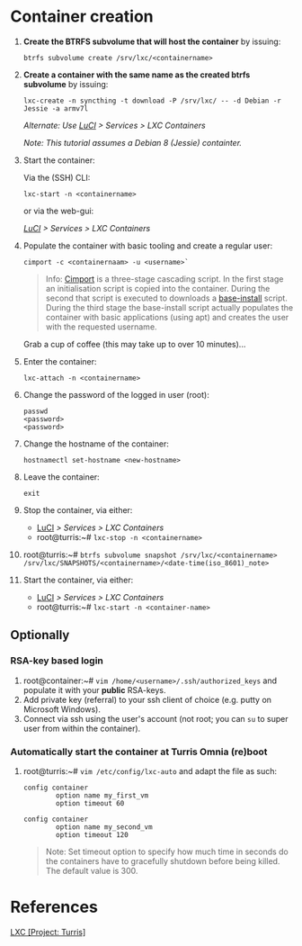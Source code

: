 # Container creation

1. **Create the BTRFS subvolume that will host the container** by issuing:

    ```shell
    btrfs subvolume create /srv/lxc/<containername>
    ```
  
2. **Create a container with the same name as the created btrfs subvolume** by issuing:

	```shell
    lxc-create -n syncthing -t download -P /srv/lxc/ -- -d Debian -r Jessie -a armv7l
    ```

    *Alternate: Use [LuCI](192.168.1.1/cgi-bin/luci/) > Services > LXC Containers*
    
    *Note: This tutorial assumes a Debian 8 (Jessie) containter.*

3. Start the container:

    Via the (SSH) CLI:

    ```shell
    lxc-start -n <containername>
    ```
    or via the web-gui:
    
    *[LuCI](192.168.1.1/cgi-bin/luci/) > Services > LXC Containers*
    
7. Populate the container with basic tooling and create a regular user:

    ```shell
    cimport -c <containernaam> -u <username>`
    ```
    
    > Info: [Cimport](https://github.com/woosting/cimports) is a three-stage cascading script. In the first stage an initialisation script is copied into the container. During the second that script is executed to downloads a [base-install](https://github.com/woosting/baseInst) script. During the third stage the base-install script actually populates the container with basic applications (using apt) and creates the user with the requested username.
    
    Grab a cup of coffee (this may take up to over 10 minutes)...
    
8. Enter the container:

    ```shell
    lxc-attach -n <containername>
    ```
    
9. Change the password of the logged in user (root):

    ```shell
    passwd
    <password>
    <password>
    ```
    
12. Change the hostname of the container:

    ```shell
    hostnamectl set-hostname <new-hostname>
    ```
    
12. Leave the container:

    ```shell
    exit
    ```

13. Stop the container, via either:
    - [LuCI](192.168.1.1/cgi-bin/luci/) *> Services > LXC Containers*
    - root@turris:~# `lxc-stop -n <containername>`
15. root@turris:~# `btrfs subvolume snapshot /srv/lxc/<containername> /srv/lxc/SNAPSHOTS/<containername>/<date-time(iso_8601)_note>`
17. Start the container, via either:
    - [LuCI](192.168.1.1/cgi-bin/luci/) *> Services > LXC Containers*
    - root@turris:~# `lxc-start -n <container-name>`

## Optionally

### RSA-key based login
1. root@container:~# `vim /home/<username>/.ssh/authorized_keys` and populate it with your **public** RSA-keys.
2. Add private key (referral) to your ssh client of choice (e.g. putty on Microsoft Windows).
3. Connect via ssh using the user's account (not root; you can `su` to super user from within the container).


### Automatically start the container at Turris Omnia (re)boot

1. root@turris:~# `vim /etc/config/lxc-auto` and adapt the file as such:

    ```
    config container
            option name my_first_vm
            option timeout 60

    config container
            option name my_second_vm
            option timeout 120
    ```
    > Note: Set timeout option to specify how much time in seconds do the containers have to gracefully shutdown before being killed. The default value is 300. 


# References

[LXC [Project: Turris]][1]

<!-- REFERENCES -->
[1]:https://www.turris.cz/doc/en/howto/lxc
